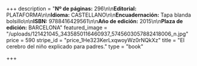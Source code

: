 +++
description = "**Nº de páginas:** 296\n\n**Editorial:** PLATAFORMA\n\n**Idioma:** CASTELLANO\n\n**Encuadernación:** Tapa blanda bolsillo\n\n**ISBN:** 9788416429561\n\n**Año de edición:** 2015\n\n**Plaza de edición:** BARCELONA"
featured_image = "/uploads/121421045_3435850116460937_5745603057882418006_n.jpg"
price = 590
stripe_id = "price_1He323KerLxqwoyWz0rNQkXz"
title = "El cerebro del niño explicado para padres."
type = "book"

+++
